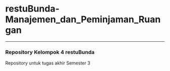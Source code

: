 # restuBunda-Manajemen_dan_Peminjaman_Ruangan
---
### Repository Kelompok 4 restuBunda
Repository untuk tugas akhir Semester 3

